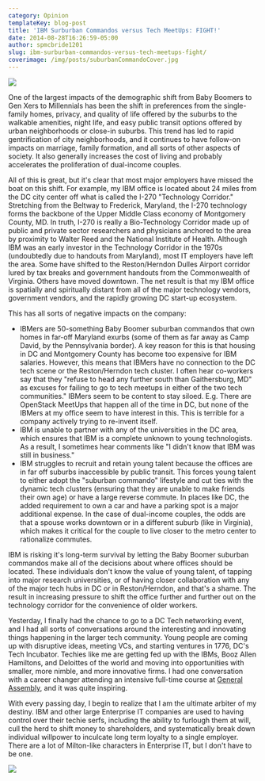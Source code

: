 ```yaml
---
category: Opinion
templateKey: blog-post
title: 'IBM Surburban Commandos versus Tech MeetUps: FIGHT!'
date: 2014-08-28T16:26:59-05:00
author: spmcbride1201
slug: ibm-surburban-commandos-versus-tech-meetups-fight/
coverimage: /img/posts/suburbanCommandoCover.jpg
---
```


![](/img/posts/suburbanCommandoCover.jpg)

One of the largest impacts of the demographic shift from Baby Boomers to Gen Xers to Millennials has been the shift in preferences from the single-family homes, privacy, and quality of life offered by the suburbs to the walkable amenities, night life, and easy public transit options offered by urban neighborhoods or close-in suburbs. This trend has led to rapid gentrification of city neighborhoods, and it continues to have follow-on impacts on marriage, family formation, and all sorts of other aspects of society. It also generally increases the cost of living and probably accelerates the proliferation of dual-income couples.

All of this is great, but it's clear that most major employers have missed the boat on this shift. For example, my IBM office is located about 24 miles from the DC city center off what is called the I-270 "Technology Corridor." Stretching from the Beltway to Frederick, Maryland, the I-270 technology forms the backbone of the Upper Middle Class economy of Montgomery County, MD. In truth, I-270 is really a Bio-Technology Corridor made up of public and private sector researchers and physicians anchored to the area by proximity to Walter Reed and the National Institute of Health. Although IBM was an early investor in the Technology Corridor in the 1970s (undoubtedly due to handouts from Maryland), most IT employers have left the area. Some have shifted to the Reston/Herndon Dulles Airport corridor lured by tax breaks and government handouts from the Commonwealth of Virginia. Others have moved downtown. The net result is that my IBM office is spatially and spiritually distant from all of the major technology vendors, government vendors, and the rapidly growing DC start-up ecosystem.

This has all sorts of negative impacts on the company:

<ul>
	<li>IBMers are 50-something Baby Boomer suburban commandos that own homes in far-off Maryland exurbs (some of them as far away as Camp David, by the Pennsylvania border). A key reason for this is that housing in DC and Montgomery County has become too expensive for IBM salaries. However, this means that IBMers have no connection to the DC tech scene or the Reston/Herndon tech cluster. I often hear co-workers say that they "refuse to head any further south than Gaithersburg, MD" as excuses for failing to go to tech meetups in either of the two tech communities." IBMers seem to be content to stay siloed. E.g. There are OpenStack MeetUps that happen all of the time in DC, but none of the IBMers at my office seem to have interest in this. This is terrible for a company actively trying to re-invent itself.</li>
	<li>IBM is unable to partner with any of the universities in the DC area, which ensures that IBM is a complete unknown to young technologists. As a result, I sometimes hear comments like "I didn't know that IBM was still in business."</li>
	<li>IBM struggles to recruit and retain young talent because the offices are in far off suburbs inaccessible by public transit. This forces young talent to either adopt the "suburban commando" lifestyle and cut ties with the dynamic tech clusters (ensuring that they are unable to make friends their own age) or have a large reverse commute. In places like DC, the added requirement to own a car and have a parking spot is a major additional expense. In the case of dual-income couples, the odds are that a spouse works downtown or in a different suburb (like in Virginia), which makes it critical for the couple to live closer to the metro center to rationalize commutes.</li>
</ul>
IBM is risking it's long-term survival by letting the Baby Boomer suburban commandos make all of the decisions about where offices should be located. These individuals don't know the value of young talent, of tapping into major research universities, or of having closer collaboration with any of the major tech hubs in DC or in Reston/Herndon, and that's a shame. The result in increasing pressure to shift the office further and further out on the technology corridor for the convenience of older workers.

Yesterday, I finally had the chance to go to a DC Tech networking event, and I had all sorts of conversations around the interesting and innovating things happening in the larger tech community. Young people are coming up with disruptive ideas, meeting VCs, and starting ventures in 1776, DC's Tech Incubator. Techies like me are getting fed up with the IBMs, Booz Allen Hamiltons, and Deloittes of the world and moving into opportunities with smaller, more nimble, and more innovative firms. I had one conversation with a career changer attending an intensive full-time course at <a href="https://generalassemb.ly/" target="_blank">General Assembly</a>, and it was quite inspiring.

With every passing day, I begin to realize that I am the ultimate arbiter of my destiny. IBM and other large Enterprise IT companies are used to having control over their techie serfs, including the ability to furlough them at will, cull the herd to shift money to shareholders, and systematically break down individual willpower to inculcate long term loyalty to a single employer. There are a lot of Milton-like characters in Enterprise IT, but I don't have to be one.

![ ](/img/posts/milton-office-space.jpg)
